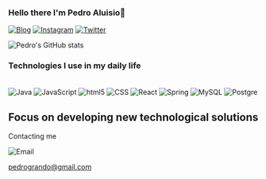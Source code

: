 ### Hello there I'm Pedro Aluisio👋

[![Blog](https://img.shields.io/badge/LinkedIn-0077B5?style=for-the-badge&logo=linkedin&logoColor=white)](https://www.linkedin.com/in/pedro-aluisio/)
[![Instagram](https://img.shields.io/badge/Instagram-E4405F?style=for-the-badge&logo=instagram&logoColor=white)](https://www.instagram.com/pe.grando/)
[![Twitter](https://img.shields.io/badge/Twitter-1DA1F2?style=for-the-badge&logo=twitter&logoColor=white)](https://twitter.com/pedroGrand0)

![Pedro's GitHub stats](https://github-readme-stats.vercel.app/api?username=pedrinGrando&show_icons=true&theme=onedark)

### Technologies I use in my daily life

<div><br/>
   <img align="center" alt="Java" src="https://img.shields.io/badge/Java-ED8B00?style=for-the-badge&logo=openjdk&logoColor=white" />
   <img align="center" alt="JavaScript" src="https://img.shields.io/badge/JavaScript-F7DF1E?style=for-the-badge&logo=javascript&logoColor=black" />
   <img align="center" alt="html5" src="https://img.shields.io/badge/HTML-239120?style=for-the-badge&logo=html5&logoColor=white" />
   <img align="center" alt="CSS" src="https://img.shields.io/badge/CSS3-1572B6?style=for-the-badge&logo=css3&logoColor=white" />
   <img align="center" alt="React" src="https://img.shields.io/badge/React-20232A?style=for-the-badge&logo=react&logoColor=61DAFB" />
   <img align="center" alt="Spring" src="https://img.shields.io/badge/Spring-6DB33F?style=for-the-badge&logo=spring&logoColor=white" />
   <img align="center" alt="MySQL" src="https://img.shields.io/badge/MySQL-00000F?style=for-the-badge&logo=mysql&logoColor=white" />
   <img align="center" alt="Postgre" src="https://img.shields.io/badge/PostgreSQL-316192?style=for-the-badge&logo=postgresql&logoColor=white" />

</div>

## Focus on developing new technological solutions

Contacting me

![Email](https://img.shields.io/badge/Gmail-D14836?style=for-the-badge&logo=gmail&logoColor=white)


pedrogrando@gmail.com


